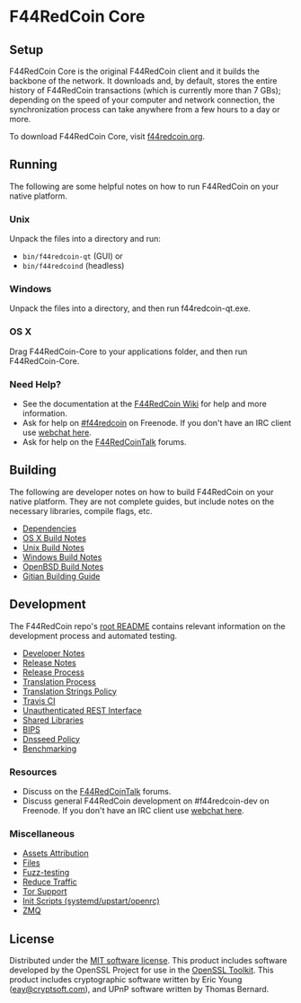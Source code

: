 F44RedCoin Core
=============

Setup
---------------------
F44RedCoin Core is the original F44RedCoin client and it builds the backbone of the network. It downloads and, by default, stores the entire history of F44RedCoin transactions (which is currently more than 7 GBs); depending on the speed of your computer and network connection, the synchronization process can take anywhere from a few hours to a day or more.

To download F44RedCoin Core, visit [f44redcoin.org](https://f44redcoin.org).

Running
---------------------
The following are some helpful notes on how to run F44RedCoin on your native platform.

### Unix

Unpack the files into a directory and run:

- `bin/f44redcoin-qt` (GUI) or
- `bin/f44redcoind` (headless)

### Windows

Unpack the files into a directory, and then run f44redcoin-qt.exe.

### OS X

Drag F44RedCoin-Core to your applications folder, and then run F44RedCoin-Core.

### Need Help?

* See the documentation at the [F44RedCoin Wiki](https://f44redcoin.info/)
for help and more information.
* Ask for help on [#f44redcoin](http://webchat.freenode.net?channels=f44redcoin) on Freenode. If you don't have an IRC client use [webchat here](http://webchat.freenode.net?channels=f44redcoin).
* Ask for help on the [F44RedCoinTalk](https://f44redcointalk.io/) forums.

Building
---------------------
The following are developer notes on how to build F44RedCoin on your native platform. They are not complete guides, but include notes on the necessary libraries, compile flags, etc.

- [Dependencies](dependencies.md)
- [OS X Build Notes](build-osx.md)
- [Unix Build Notes](build-unix.md)
- [Windows Build Notes](build-windows.md)
- [OpenBSD Build Notes](build-openbsd.md)
- [Gitian Building Guide](gitian-building.md)

Development
---------------------
The F44RedCoin repo's [root README](/README.md) contains relevant information on the development process and automated testing.

- [Developer Notes](developer-notes.md)
- [Release Notes](release-notes.md)
- [Release Process](release-process.md)
- [Translation Process](translation_process.md)
- [Translation Strings Policy](translation_strings_policy.md)
- [Travis CI](travis-ci.md)
- [Unauthenticated REST Interface](REST-interface.md)
- [Shared Libraries](shared-libraries.md)
- [BIPS](bips.md)
- [Dnsseed Policy](dnsseed-policy.md)
- [Benchmarking](benchmarking.md)

### Resources
* Discuss on the [F44RedCoinTalk](https://f44redcointalk.io/) forums.
* Discuss general F44RedCoin development on #f44redcoin-dev on Freenode. If you don't have an IRC client use [webchat here](http://webchat.freenode.net/?channels=f44redcoin-dev).

### Miscellaneous
- [Assets Attribution](assets-attribution.md)
- [Files](files.md)
- [Fuzz-testing](fuzzing.md)
- [Reduce Traffic](reduce-traffic.md)
- [Tor Support](tor.md)
- [Init Scripts (systemd/upstart/openrc)](init.md)
- [ZMQ](zmq.md)

License
---------------------
Distributed under the [MIT software license](/COPYING).
This product includes software developed by the OpenSSL Project for use in the [OpenSSL Toolkit](https://www.openssl.org/). This product includes
cryptographic software written by Eric Young ([eay@cryptsoft.com](mailto:eay@cryptsoft.com)), and UPnP software written by Thomas Bernard.
